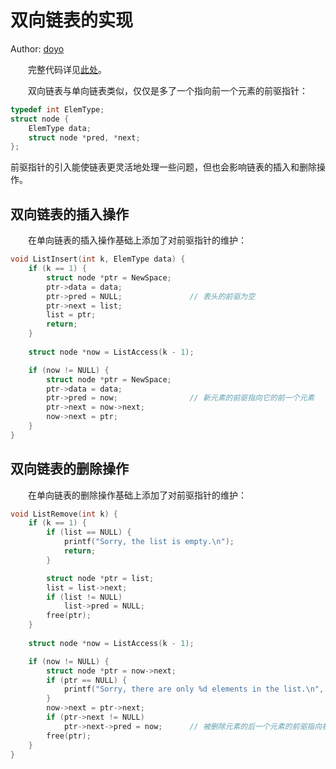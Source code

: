 # 双向链表的实现 

Author: [doyo](https://github.com/doyo2024)

&emsp;&emsp;完整代码详见[此处](https://ucas-ctf.github.io/posts/code/ds_ex1/doubly_linked_list.c)。

&emsp;&emsp;双向链表与单向链表类似，仅仅是多了一个指向前一个元素的前驱指针：

```c
typedef int ElemType;
struct node {
    ElemType data;
    struct node *pred, *next;
};
```

前驱指针的引入能使链表更灵活地处理一些问题，但也会影响链表的插入和删除操作。

## 双向链表的插入操作

&emsp;&emsp;在单向链表的插入操作基础上添加了对前驱指针的维护：

```c
void ListInsert(int k, ElemType data) {
    if (k == 1) {
        struct node *ptr = NewSpace;
        ptr->data = data;
        ptr->pred = NULL;               // 表头的前驱为空
        ptr->next = list;
        list = ptr;
        return;
    }
    
    struct node *now = ListAccess(k - 1);

    if (now != NULL) {
        struct node *ptr = NewSpace;
        ptr->data = data;
        ptr->pred = now;                // 新元素的前驱指向它的前一个元素
        ptr->next = now->next;
        now->next = ptr;
    }
}
```

## 双向链表的删除操作

&emsp;&emsp;在单向链表的删除操作基础上添加了对前驱指针的维护：

```c
void ListRemove(int k) {
    if (k == 1) {
        if (list == NULL) {
            printf("Sorry, the list is empty.\n");
            return;
        }

        struct node *ptr = list;
        list = list->next;
        if (list != NULL)
	        list->pred = NULL;
        free(ptr);
    }
    
    struct node *now = ListAccess(k - 1);

    if (now != NULL) {
        struct node *ptr = now->next;
        if (ptr == NULL) {
        	printf("Sorry, there are only %d elements in the list.\n", k - 1);
		}
        now->next = ptr->next;
        if (ptr->next != NULL)
        	ptr->next->pred = now;      // 被删除元素的后一个元素的前驱指向被删除元素的前一个元素
        free(ptr);
    }
}
```